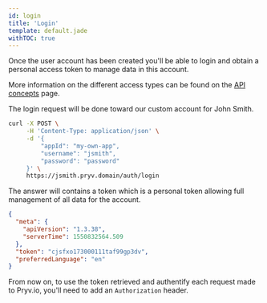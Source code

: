 ```yaml
---
id: login
title: 'Login'
template: default.jade
withTOC: true
---
```


Once the user account has been created you'll be able to login and obtain a personal access token to manage data in this account.

More information on the different access types can be found on the [API concepts](http://api.pryv.com/concepts/#accesses) page.

The login request will be done toward our custom account for John Smith.

```bash
curl -X POST \
     -H 'Content-Type: application/json' \
     -d '{
         "appId": "my-own-app",
         "username": "jsmith",
         "password": "password"
     }' \
     https://jsmith.pryv.domain/auth/login
```

The answer will contains a token which is a personal token allowing full management of all data for the account.

```json
{
  "meta": {
    "apiVersion": "1.3.38",
    "serverTime": 1550832564.509
  },
  "token": "cjsfxo173000111taf99gp3dv",
  "preferredLanguage": "en"
}
```

From now on, to use the token retrieved and authentify each request made to Pryv.io, you'll need to add an `Authorization` header.
